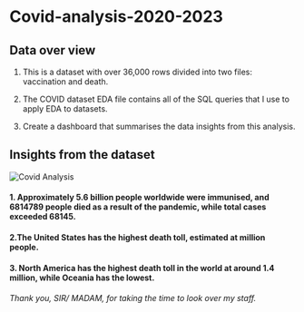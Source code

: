 # Covid-analysis-2020-2023
## Data over view 

1. This is a dataset with over 36,000 rows divided into two files: vaccination and death.

2. The COVID dataset EDA file contains all of the SQL queries that I use to apply EDA to datasets.

3. Create a dashboard that summarises the data insights from this analysis.

## Insights from the dataset


 ![Covid Analysis ](https://user-images.githubusercontent.com/122876767/227621082-29b15259-e8b4-4299-8bc0-d8e2b40e1e86.png)
 
#### 1. Approximately 5.6 billion people worldwide were immunised, and 6814789 people died as a result of the pandemic, while total cases exceeded 68145.

#### 2.The United States has the highest death toll, estimated at million people.

#### 3. North America has the highest death toll in the world at around 1.4 million, while Oceania has the lowest.












###### Thank you, SIR/ MADAM, for taking the time to look over my staff.
